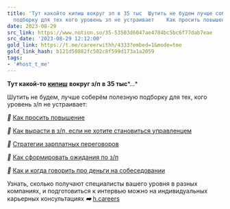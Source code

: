 ```yaml
---
title: 'Тут какойто кипиш вокруг зп в 35 тыс  Шутить не будем лучше соберём полезную
  подборку для тех кого уровень зп не устраивает    Как просить повышение  '
date: 2023-08-29
src_link: https://www.notion.so/35-53503d6047ae4704bc5bc6f77dab7eae
src_date: '2023-08-29 12:12:00'
gold_link: https://t.me/careerwithh/4333?embed=1&mode=tme
gold_link_hash: b121d50882fc502c8f599d173a1a2059
tags:
- '#host_t_me'
---
```


**Тут какой-то** [**кипиш**](https://t.me/trendsetter/6031) **вокруг з/п** **в 35 тыс***…*  
  
Шутить не будем, лучше соберём полезную подборку для тех, кого уровень з/п не устраивает:   
  
***🔵*** [Как просить повышение](https://t.me/careerwithh/2613)   
  
***🔵*** [Как вырасти в з/п, если не хотите становиться управленцем](https://t.me/careerwithh/3643)  
  
***🔵*** [Стратегии зарплатных переговоров](https://t.me/careerwithh/3259)  
  
***🔵*** [Как сформировать ожидания по з/п](https://t.me/careerwithh/1357)  
  
***🔵*** [Как и когда говорить про деньги на собеседовании](https://t.me/careerwithh/1908)  
  
Узнать, сколько получают специалисты вашего уровня в разных компаниях, и подготовиться к интервью можно на индивидуальных карьерных консультациях ***➡️*** [h.careers](https://h.careers/?utm_source=tg_h&utm_medium=profile)
